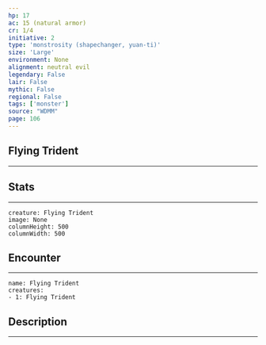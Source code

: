 ```yaml
---
hp: 17
ac: 15 (natural armor)
cr: 1/4
initiative: 2
type: 'monstrosity (shapechanger, yuan-ti)'    
size: 'Large'
environment: None
alignment: neutral evil
legendary: False
lair: False
mythic: False
regional: False
tags: ['monster']
source: "WDMM"
page: 106
---
```


## Flying Trident
---



## Stats
---

```statblock
creature: Flying Trident
image: None
columnHeight: 500
columnWidth: 500
```

## Encounter
---

```encounter-table
name: Flying Trident
creatures:
- 1: Flying Trident
```

## Description
---




